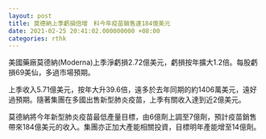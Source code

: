 ```yaml
---
layout: post
title: 莫德納上季虧損倍增　料今年疫苗銷售達184億美元
date: 2021-02-25 20:41:02.000000000 +08:00
categories: rthk
---
```


美國藥廠莫德納(Moderna)上季淨虧損2.72億美元，虧損按年擴大1.2倍。每股虧損69美仙，多過市場預期。

上季收入5.71億美元，按年大升39.6倍，遠多於去年同期的約1406萬美元，遠好過預期。隨著集團在多國出售新型肺炎疫苗，上季有關收入達到近2億美元。

莫德納將今年新型肺炎疫苗最低產量目標，由6億劑上調至7億劑，預計疫苗銷售帶來184億美元的收入。集團亦正加大產能相關投資，目標明年產能增至14億劑。
